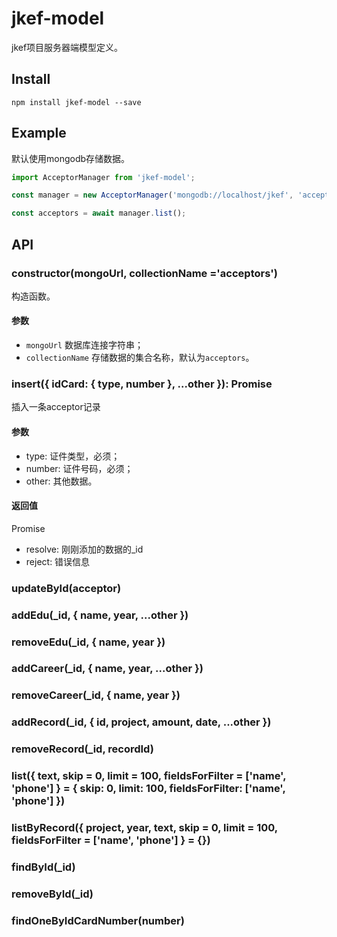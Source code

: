 # jkef-model
jkef项目服务器端模型定义。

## Install
`npm install jkef-model --save`

## Example
默认使用mongodb存储数据。
```javascript
import AcceptorManager from 'jkef-model';

const manager = new AcceptorManager('mongodb://localhost/jkef', 'acceptors');

const acceptors = await manager.list();
```

## API

### constructor(mongoUrl, collectionName ='acceptors')
构造函数。

#### 参数
- `mongoUrl` 数据库连接字符串；
- `collectionName` 存储数据的集合名称，默认为`acceptors`。

### insert({ idCard: { type, number }, ...other }): Promise
插入一条acceptor记录

#### 参数
- type: 证件类型，必须；
- number: 证件号码，必须；
- other: 其他数据。

#### 返回值
Promise
- resolve: 刚刚添加的数据的_id
- reject: 错误信息

### updateById(acceptor)

### addEdu(_id, { name, year, ...other })

### removeEdu(_id, { name, year })

### addCareer(_id, { name, year, ...other })

### removeCareer(_id, { name, year })

### addRecord(_id, { id, project, amount, date, ...other })

### removeRecord(_id, recordId)

### list({ text, skip = 0, limit = 100, fieldsForFilter = ['name', 'phone'] } = { skip: 0, limit: 100, fieldsForFilter: ['name', 'phone'] })

### listByRecord({ project, year, text, skip = 0, limit = 100, fieldsForFilter = ['name', 'phone'] } = {})

### findById(_id)

### removeById(_id)

### findOneByIdCardNumber(number)
